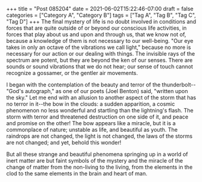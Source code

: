 +++
title = "Post 085204"
date = 2021-06-02T15:22:46-07:00
draft = false
categories = ["Category A", "Category B"]
tags = ["Tag A", "Tag B", "Tag C", "Tag D"]
+++
The final mystery of life is no doubt involved in conditions and forces that are quite outside of or beyond our conscious life activities, in forces that play about us and upon and through us, that we know not of, because a knowledge of them is not necessary to our well-being. "Our eye takes in only an octave of the vibrations we call light," because no more is necessary for our action or our dealing with things. The invisible rays of the spectrum are potent, but they are beyond the ken of our senses. There are sounds or sound vibrations that we do not hear; our sense of touch cannot recognize a gossamer, or the gentler air movements.

I began with the contemplation of the beauty and terror of the thunderbolt--"God's autograph," as one of our poets (Joel Benton) said, "written upon the sky." Let me end with an allusion to another aspect of the storm that has no terror in it--the bow in the clouds: a sudden apparition, a cosmic phenomenon no less wonderful and startling than the lightning's flash. The storm with terror and threatened destruction on one side of it, and peace and promise on the other! The bow appears like a miracle, but it is a commonplace of nature; unstable as life, and beautiful as youth. The raindrops are not changed, the light is not changed, the laws of the storms are not changed; and yet, behold this wonder!

But all these strange and beautiful phenomena springing up in a world of inert matter are but faint symbols of the mystery and the miracle of the change of matter from the non-living to the living, from the elements in the clod to the same elements in the brain and heart of man.
